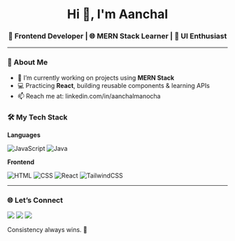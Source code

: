 
<!--
**aanchalm691/aanchalm691** is a ✨ _special_ ✨ repository because its `README.md` (this file) appears on your GitHub profile.

Here are some ideas to get you started:

- 🔭 I’m currently working on ...
- 🌱 I’m currently learning ...
- 👯 I’m looking to collaborate on ...
- 🤔 I’m looking for help with ...
- 💬 Ask me about ...
- 📫 How to reach me: ...
- 😄 Pronouns: ...
- ⚡ Fun fact: ...
-->
<h1 align="center">Hi 👋, I'm Aanchal</h1>
<h3 align="center">🚀 Frontend Developer | 🌐 MERN Stack Learner | 🎨 UI Enthusiast</h3>

---

### 🌟 About Me

- 🔭 I’m currently working on projects using **MERN Stack**
- 💻 Practicing **React**, building reusable components & learning APIs
- 📫 Reach me at: linkedin.com/in/aanchalmanocha


### 🛠️ My Tech Stack

**Languages**  

![JavaScript](https://img.shields.io/badge/JavaScript-F7DF1E?style=flat&logo=javascript&logoColor=black)
![Java](https://img.shields.io/badge/Java-ED8B00?style=flat&logo=java&logoColor=white)

**Frontend**  

![HTML](https://img.shields.io/badge/HTML5-E34F26?style=flat&logo=html5&logoColor=white)
![CSS](https://img.shields.io/badge/CSS3-1572B6?style=flat&logo=css3&logoColor=white)
![React](https://img.shields.io/badge/React-20232A?style=flat&logo=react&logoColor=61DAFB)
![TailwindCSS](https://img.shields.io/badge/TailwindCSS-38B2AC?style=flat&logo=tailwind-css&logoColor=white)

---

### 🌐 Let’s Connect

<a href="mailto:aanchalmanocha052@gmail.com"><img src="https://img.shields.io/badge/Gmail-D14836?style=flat&logo=gmail&logoColor=white"/></a>
<a href="https://www.linkedin.com/in/aanchalmanocha/"><img src="https://img.shields.io/badge/LinkedIn-0A66C2?style=flat&logo=linkedin&logoColor=white"/></a>
<a href="https://github.com/aanchalm691"><img src="https://img.shields.io/badge/GitHub-181717?style=flat&logo=github&logoColor=white"/></a>

Consistency always wins. 🌱
